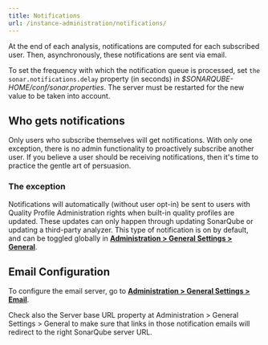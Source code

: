 ```yaml
---
title: Notifications
url: /instance-administration/notifications/
---
```

At the end of each analysis, notifications are computed for each subscribed user. Then, asynchronously, these notifications are sent via email.

To set the frequency with which the notification queue is processed, set `the sonar.notifications.delay` property (in seconds) in _$SONARQUBE-HOME/conf/sonar.properties_. The server must be restarted for the new value to be taken into account.

## Who gets notifications
Only users who subscribe themselves will get notifications. With only one exception, there is no admin functionality to proactively subscribe another user. If you believe a user should be receiving notifications, then it's time to practice the gentle art of persuasion.

### The exception

Notifications will automatically (without user opt-in) be sent to users with Quality Profile Administration rights when built-in quality profiles are updated. These updates can only happen through updating SonarQube or updating a third-party analyzer. This type of notification is on by default, and can be toggled globally in **[Administration > General Settings > General](/#sonarqube-admin#/admin/settings/)**.

## Email Configuration
To configure the email server, go to **[Administration > General Settings > Email](/#sonarqube-admin#/admin/settings)**.

Check also the Server base URL property at Administration > General Settings > General to make sure that links in those notification emails will redirect to the right SonarQube server URL.

